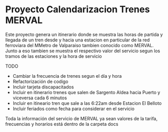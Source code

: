# Proyecto Calendarizacion Trenes MERVAL

Este proyecto genera un itinerario donde se muestra las horas de partida y llegada de un tren desde y hacia una estacion en particular de la red ferroviara del MMetro de Valparaiso tambien conocido como MERVAL. Junto a eso tambien se muestra el respectivo valor del servicio segun los tramos de las estaciones y la hora de servicio

TODO
- Cambiar la frecuencia de trenes segun el día y hora
- Refactorización de codigo
- Incluir tarjeta discapacitados
- Incluir en itinerario trenes que salen de Sargento Aldea hacia Puerto y viceversa cada 6 minutos
- Incluir en itineario tren que sale a las 6:22am desde Estacion El Belloto
- Incluir feriados como fecha para considerar en el servicio

Toda la información del servicio de MERVAL ya sean valores de la tarifa, frecuencias y horarios está dentro de la carpeta docs